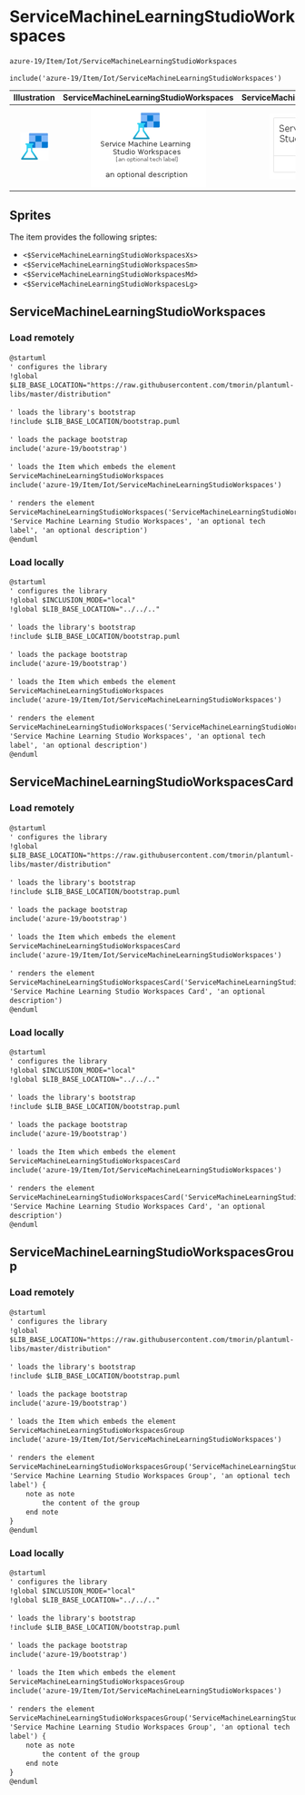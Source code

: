 # ServiceMachineLearningStudioWorkspaces


```text
azure-19/Item/Iot/ServiceMachineLearningStudioWorkspaces
```

```text
include('azure-19/Item/Iot/ServiceMachineLearningStudioWorkspaces')
```



| Illustration | ServiceMachineLearningStudioWorkspaces | ServiceMachineLearningStudioWorkspacesCard | ServiceMachineLearningStudioWorkspacesGroup |
| :---: | :---: | :---: | :---: |
| ![illustration for Illustration](../../../azure-19/Item/Iot/ServiceMachineLearningStudioWorkspaces.png) | ![illustration for ServiceMachineLearningStudioWorkspaces](../../../azure-19/Item/Iot/ServiceMachineLearningStudioWorkspaces.Local.png) | ![illustration for ServiceMachineLearningStudioWorkspacesCard](../../../azure-19/Item/Iot/ServiceMachineLearningStudioWorkspacesCard.Local.png) | ![illustration for ServiceMachineLearningStudioWorkspacesGroup](../../../azure-19/Item/Iot/ServiceMachineLearningStudioWorkspacesGroup.Local.png) |



## Sprites
The item provides the following sriptes:

- `<$ServiceMachineLearningStudioWorkspacesXs>`
- `<$ServiceMachineLearningStudioWorkspacesSm>`
- `<$ServiceMachineLearningStudioWorkspacesMd>`
- `<$ServiceMachineLearningStudioWorkspacesLg>`





## ServiceMachineLearningStudioWorkspaces

### Load remotely
```plantuml
@startuml
' configures the library
!global $LIB_BASE_LOCATION="https://raw.githubusercontent.com/tmorin/plantuml-libs/master/distribution"

' loads the library's bootstrap
!include $LIB_BASE_LOCATION/bootstrap.puml

' loads the package bootstrap
include('azure-19/bootstrap')

' loads the Item which embeds the element ServiceMachineLearningStudioWorkspaces
include('azure-19/Item/Iot/ServiceMachineLearningStudioWorkspaces')

' renders the element
ServiceMachineLearningStudioWorkspaces('ServiceMachineLearningStudioWorkspaces', 'Service Machine Learning Studio Workspaces', 'an optional tech label', 'an optional description')
@enduml
```

### Load locally
```plantuml
@startuml
' configures the library
!global $INCLUSION_MODE="local"
!global $LIB_BASE_LOCATION="../../.."

' loads the library's bootstrap
!include $LIB_BASE_LOCATION/bootstrap.puml

' loads the package bootstrap
include('azure-19/bootstrap')

' loads the Item which embeds the element ServiceMachineLearningStudioWorkspaces
include('azure-19/Item/Iot/ServiceMachineLearningStudioWorkspaces')

' renders the element
ServiceMachineLearningStudioWorkspaces('ServiceMachineLearningStudioWorkspaces', 'Service Machine Learning Studio Workspaces', 'an optional tech label', 'an optional description')
@enduml
```

## ServiceMachineLearningStudioWorkspacesCard

### Load remotely
```plantuml
@startuml
' configures the library
!global $LIB_BASE_LOCATION="https://raw.githubusercontent.com/tmorin/plantuml-libs/master/distribution"

' loads the library's bootstrap
!include $LIB_BASE_LOCATION/bootstrap.puml

' loads the package bootstrap
include('azure-19/bootstrap')

' loads the Item which embeds the element ServiceMachineLearningStudioWorkspacesCard
include('azure-19/Item/Iot/ServiceMachineLearningStudioWorkspaces')

' renders the element
ServiceMachineLearningStudioWorkspacesCard('ServiceMachineLearningStudioWorkspacesCard', 'Service Machine Learning Studio Workspaces Card', 'an optional description')
@enduml
```

### Load locally
```plantuml
@startuml
' configures the library
!global $INCLUSION_MODE="local"
!global $LIB_BASE_LOCATION="../../.."

' loads the library's bootstrap
!include $LIB_BASE_LOCATION/bootstrap.puml

' loads the package bootstrap
include('azure-19/bootstrap')

' loads the Item which embeds the element ServiceMachineLearningStudioWorkspacesCard
include('azure-19/Item/Iot/ServiceMachineLearningStudioWorkspaces')

' renders the element
ServiceMachineLearningStudioWorkspacesCard('ServiceMachineLearningStudioWorkspacesCard', 'Service Machine Learning Studio Workspaces Card', 'an optional description')
@enduml
```

## ServiceMachineLearningStudioWorkspacesGroup

### Load remotely
```plantuml
@startuml
' configures the library
!global $LIB_BASE_LOCATION="https://raw.githubusercontent.com/tmorin/plantuml-libs/master/distribution"

' loads the library's bootstrap
!include $LIB_BASE_LOCATION/bootstrap.puml

' loads the package bootstrap
include('azure-19/bootstrap')

' loads the Item which embeds the element ServiceMachineLearningStudioWorkspacesGroup
include('azure-19/Item/Iot/ServiceMachineLearningStudioWorkspaces')

' renders the element
ServiceMachineLearningStudioWorkspacesGroup('ServiceMachineLearningStudioWorkspacesGroup', 'Service Machine Learning Studio Workspaces Group', 'an optional tech label') {
    note as note
        the content of the group
    end note
}
@enduml
```

### Load locally
```plantuml
@startuml
' configures the library
!global $INCLUSION_MODE="local"
!global $LIB_BASE_LOCATION="../../.."

' loads the library's bootstrap
!include $LIB_BASE_LOCATION/bootstrap.puml

' loads the package bootstrap
include('azure-19/bootstrap')

' loads the Item which embeds the element ServiceMachineLearningStudioWorkspacesGroup
include('azure-19/Item/Iot/ServiceMachineLearningStudioWorkspaces')

' renders the element
ServiceMachineLearningStudioWorkspacesGroup('ServiceMachineLearningStudioWorkspacesGroup', 'Service Machine Learning Studio Workspaces Group', 'an optional tech label') {
    note as note
        the content of the group
    end note
}
@enduml
```

